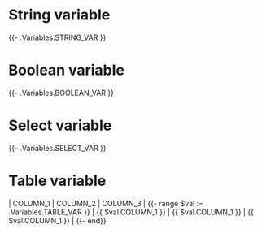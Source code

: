 # String variable

{{- .Variables.STRING_VAR }}

# Boolean variable

{{- .Variables.BOOLEAN_VAR }}

# Select variable

{{- .Variables.SELECT_VAR }}

# Table variable

| COLUMN_1 | COLUMN_2 | COLUMN_3 |
{{- range $val := .Variables.TABLE_VAR }}
| {{ $val.COLUMN_1 }} | {{ $val.COLUMN_1 }} | {{ $val.COLUMN_1 }} |
{{- end}}
